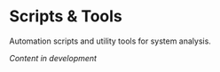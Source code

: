 # Scripts & Tools

Automation scripts and utility tools for system analysis.

*Content in development*
